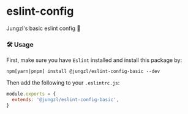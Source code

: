 # eslint-config
Jungzl's basic eslint config 🦄

### 🛠️ Usage

First, make sure you have `Eslint` installed and install this package by:

```npm
npm[yarn|pnpm] install @jungzl/eslint-config-basic --dev
```
Then add the following to your `.eslintrc.js`:

```js
module.exports = {
  extends: '@jungzl/eslint-config-basic',
}
```
